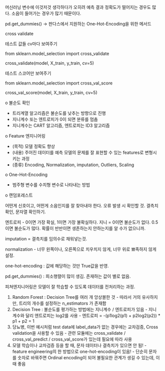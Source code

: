 머신러닝 변수에 이것저것 생각하다가 오히려 예측 결과 정확도가 떨어지는 경우도 많다.
소음이 들어가는 경우가 많기 때문이다.

pd.get_dummies() -> 판다스에서 지원하는 One-Hot-Encoding을 위한 메서드

cross validate

테스트 값들 cv마다 보여주기

from sklearn.model_selection import cross_validate

cross_validate(model, X_train, y_train, cv=5)

테스트 스코어만 보여주기

from sklearn.model_selection import cross_val_score

cross_val_score(model, X_train, y_train, cv=5)

o 불순도 확인 
 - 트리계열 알고리즘은 불순도를 낮추는 방향으로 진행
 - 지니계수 또는 엔트로피가 0이 되면 분류를 멈춤
 - 지니계수는 CART 알고리즘, 엔트로피는 ID3 알고리즘 

o Feature 엔지니어링
 - (목적) 모델 정확도 향상
 - (내용) 주어진 데이터를 예측 모델의 문제를 잘 표현할 수 있는 features로 변형시키는 과정
 - (종류) Encoding, Normalization, imputation, Outliers, Scaling

o One-Hot-Encoding
 - 범주형 변수를 수치형 변수로 나타내는 방법

o 랜덤포레스트

어떤게 신호이고, 어떤게 소음인지를 잘 찾아내야 한다.
오류 발생 시 확인할 것.
결측치 확인, 문자열 확인하기.

엔트로피 - 0이면 가장 확실, 1이면 가장 불확실하다.
지니 = 0이면 불순도가 없다. 0.5이면 불순도가 많다. 확률이 반반이면
생존하는지 안하는지를 알 수가 없으니까.

imputation = 결측치를 임의수로 채워넣는것.

normalization - 너무 왼쪽이나, 오른쪽으로 치우치지 않게, 너무 위로 뾰족하지 않게 설정.

one-hot-encoding : 값에 해당하는 것만 True값을 반영.

pd.get_dummies() : 희소행렬이 많이 생김. 존재하는 값이 별로 없음.

피쳐엔지니어링은 모델이 잘 학습할 수 있도록 데이터를 전처리하는 과정.

1. Random Forest : Decision Tree를 여러 개 앙상블한 것 
        - 따라서 거의 유사하지만, 트리의 개수를 설정하는 n_estimators 가 존재함
2. Decision Tree : 불순도를 평가하는 방법에는 지니계수 / 엔트로피가 있음
        - 지니계수와 달리 엔트로피는 log2를 사용
        - 엔트로피 = -(p1log2(p1) + p2log2(p2))  * p1 + p2 = 1
3. 당뇨병, 이번 예시처럼 test data에 label_data가 없는 경우에는 교차검증, Cross validation을 사용할 수 있음
        - 관련 모듈에는 cross_validate / cross_val_predict / cross_val_score가 있는데 필요에 따라 사용
4. 모델 학습이나 교차검증 등을 할 때, 문자 데이터나 결측치가 있으면 안 됨!
        - feature engineering의 한 방법으로 one-hot-encoding이 있음!
        - 단순히 문자를 숫자로 바꿔주면 Ordinal encoding이 되어 불필요한 관계가 생길 수 있는데, 이 때 좋음
